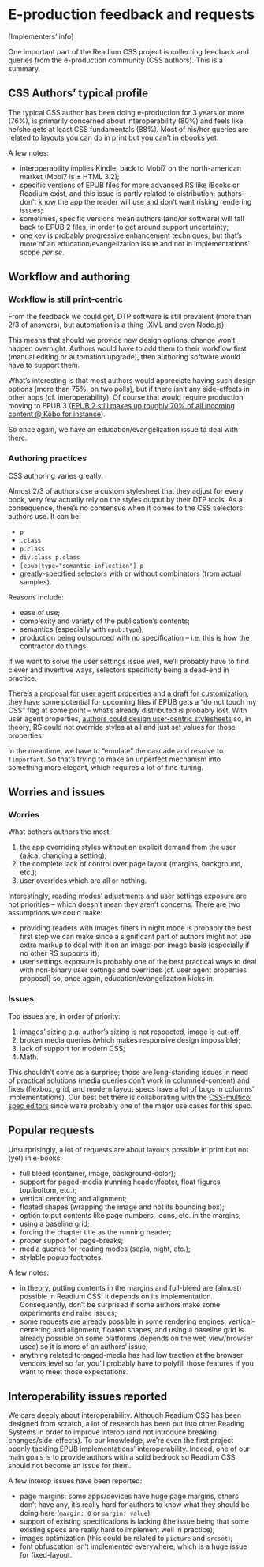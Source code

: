# E-production feedback and requests

[Implementers’ info]

One important part of the Readium CSS project is collecting feedback and queries from the e-production community (CSS authors). This is a summary.

## CSS Authors’ typical profile

The typical CSS author has been doing e-production for 3 years or more (76%), is primarily concerned about interoperability (80%) and feels like he/she gets at least CSS fundamentals (88%). Most of his/her queries are related to layouts you can do in print but you can’t in ebooks yet.

A few notes: 

- interoperability implies Kindle, back to Mobi7 on the north-american market (Mobi7 is ± HTML 3.2);
- specific versions of EPUB files for more advanced RS like iBooks or Readium exist, and this issue is partly related to distribution: authors don’t know the app the reader will use and don’t want risking rendering issues;
- sometimes, specific versions mean authors (and/or software) will fall back to EPUB 2 files, in order to get around support uncertainty; 
- one key is probably progressive enhancement techniques, but that’s more of an education/evangelization issue and not in implementations’ scope *per se*.

## Workflow and authoring

### Workflow is still print-centric

From the feedback we could get, DTP software is still prevalent (more than 2/3 of answers), but automation is a thing (XML and even Node.js). 

This means that should we provide new design options, change won’t happen overnight. Authors would have to add them to their workflow first (manual editing or automation upgrade), then authoring software would have to support them. 

What’s interesting is that most authors would appreciate having such design options (more than 75%, on two polls), but if there isn’t any side-effects in other apps (cf. interoperability). Of course that would require production moving to EPUB 3 ([EPUB 2 still makes up roughly 70% of all incoming content @ Kobo for instance](http://epubsecrets.com/from-inside-the-epub-ingestion-factory.php)).

So once again, we have an education/evangelization issue to deal with there.

### Authoring practices

CSS authoring varies greatly.

Almost 2/3 of authors use a custom stylesheet that they adjust for every book, very few actually rely on the styles output by their DTP tools. As a consequence, there’s no consensus when it comes to the CSS selectors authors use. It can be: 

- `p`
- `.class`
- `p.class`
- `div.class p.class`
- `[epub|type="semantic-inflection"] p`
- greatly-specified selectors with or without combinators (from actual samples).

Reasons include: 

- ease of use;
- complexity and variety of the publication’s contents;
- semantics (especially with `epub:type`);
- production being outsourced with no specification – i.e. this is how the contractor do things.

If we want to solve the user settings issue well, we’ll probably have to find clever and inventive ways, selectors specificity being a dead-end in practice. 

There’s [a proposal for user agent properties](https://github.com/w3c/csswg-drafts/issues/1693) and [a draft for customization](https://w3c.github.io/personalization-semantics/), they have some potential for upcoming files if EPUB gets a “do not touch my CSS” flag at some point – what’s already distributed is probably lost. With user agent properties, [authors could design user-centric stylesheets](https://gist.github.com/JayPanoz/c5bbf0bd7e53997d3a91d9c1be44a82f) so, in theory, RS could not override styles at all and just set values for those properties.

In the meantime, we have to “emulate” the cascade and resolve to `!important`. So that’s trying to make an unperfect mechanism into something more elegant, which requires a lot of fine-tuning.

## Worries and issues

### Worries

What bothers authors the most: 

1. the app overriding styles without an explicit demand from the user (a.k.a. changing a setting);
2. the complete lack of control over page layout (margins, background, etc.);
3. user overrides which are all or nothing.

Interestingly, reading modes’ adjustments and user settings exposure are not priorities – which doesn’t mean they aren’t concerns. There are two assumptions we could make: 

- providing readers with images filters in night mode is probably the best first step we can make since a significant part of authors might not use extra markup to deal with it on an image-per-image basis (especially if no other RS supports it);
- user settings exposure is probably one of the best practical ways to deal with non-binary user settings and overrides (cf. user agent properties proposal) so, once again, education/evangelization kicks in. 

### Issues

Top issues are, in order of priority: 

1. images’ sizing e.g. author’s sizing is not respected, image is cut-off;
2. broken media queries (which makes responsive design impossible);
3. lack of support for modern CSS;
4. Math.

This shouldn’t come as a surprise; those are long-standing issues in need of practical solutions (media queries don’t work in columned-content) and fixes (flexbox, grid, and modern layout specs have a lot of bugs in columns’ implementations). Our best bet there is collaborating with the [CSS-multicol spec editors](https://github.com/rachelandrew/multicol-wip) since we’re probably one of the major use cases for this spec.

## Popular requests

Unsurprisingly, a lot of requests are about layouts possible in print but not (yet) in e-books:

- full bleed (container, image, background-color);
- support for paged-media (running header/footer, float figures top/bottom, etc.);
- vertical centering and alignment;
- floated shapes (wrapping the image and not its bounding box);
- option to put contents like page numbers, icons, etc. in the margins;
- using a baseline grid;
- forcing the chapter title as the running header;
- proper support of page-breaks;
- media queries for reading modes (sepia, night, etc.);
- stylable popup footnotes.

A few notes: 

- in theory, putting contents in the margins and full-bleed are (almost) possible in Readium CSS: it depends on its implementation. Consequently, don’t be surprised if some authors make some experiments and raise issues;
- some requests are already possible in some rendering engines: vertical-centering and alignment, floated shapes, and using a baseline grid is already possible on some platforms (depends on the web view/browser used) so it is more of an authors’ issue;
- anything related to paged-media has had low traction at the browser vendors level so far, you’ll probably have to polyfill those features if you want to meet those expectations.

## Interoperability issues reported

We care deeply about interoperability. Although Readium CSS has been designed from scratch, a lot of research has been put into other Reading Systems in order to improve interop (and not introduce breaking changes/side-effects). To our knowledge, we’re even the first project openly tackling EPUB implementations’ interoperability. Indeed, one of our main goals is to provide authors with a solid bedrock so Readium CSS should not become an issue for them. 

A few interop issues have been reported: 

- page margins: some apps/devices have huge page margins, others don’t have any, it’s really hard for authors to know what they should be doing here (`margin: 0` or `margin: value`);
- support of existing specifications is lacking (the issue being that some existing specs are really hard to implement well in practice);
- images optimization (this could be related to `picture` and `srcset`);
- font obfuscation isn’t implemented everywhere, which is a huge issue for fixed-layout.